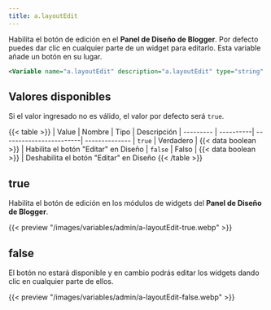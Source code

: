 ```yaml
---
title: a.layoutEdit
---
```


Habilita el botón de edición en el **Panel de Diseño de Blogger**. Por defecto puedes dar clic en cualquier parte de un widget para editarlo. Esta variable añade un botón en su lugar.

```xml
<Variable name="a.layoutEdit" description="a.layoutEdit" type="string" value="false"/>
```

## Valores disponibles

Si el valor ingresado no es válido, el valor por defecto será `true`.

{{< table >}}
| Value     | Nombre    | Tipo                    | Descripción
| --------- | ----------| ------------------------| --------------
| `true`    | Verdadero | {{< data boolean >}}    | Habilita el botón "Editar" en Diseño
| `false`   | Falso     | {{< data boolean >}}    | Deshabilita el botón "Editar" en Diseño
{{< /table >}}


## true

Habilita el botón de edición en los módulos de widgets del **Panel de Diseño de Blogger**.

{{< preview "/images/variables/admin/a-layoutEdit-true.webp" >}}

## false

El botón no estará disponible y en cambio podrás editar los widgets dando clic en cualquier parte de ellos.

{{< preview "/images/variables/admin/a-layoutEdit-false.webp" >}}

